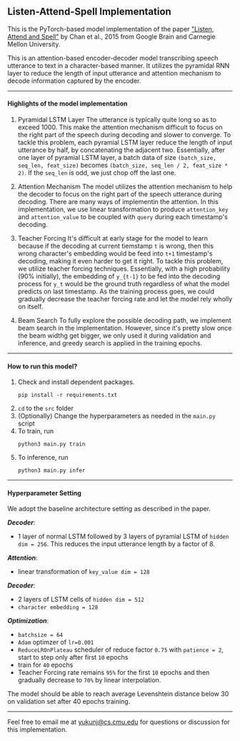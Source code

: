 ## Listen-Attend-Spell Implementation

This is the PyTorch-based model implementation of the paper ["Listen, Attend and Spell"](https://arxiv.org/abs/1508.01211) by Chan et al., 2015 from Google Brain and Carnegie Mellon University. 

This is an  attention-based encoder-decoder model transcribing speech utterance to text in a character-based manner. It utilizes the pyramidal RNN layer to reduce the length of input utterance and attention mechanism to decode information captured by the encoder.

---

#### Highlights of the model implementation

1. Pyramidal LSTM Layer
    The utterance is typically quite long so as to exceed 1000. This make the attention mechanism difficult to focus on the right part of the speech during decoding and slower to converge. To tackle this problem, each pyramial LSTM layer reduce the length of input utterance by half, by concatenating the adjacent two. Essentially, after one layer of pyramial LSTM layer, a batch data of size ```(batch_size, seq_len, feat_size)``` becomes ```(batch_size, seq_len / 2, feat_size * 2)```. If the ```seq_len``` is odd, we just chop off the last one.

2. Attention Mechanism
    The model utilizes the attention mechanism to help the decoder to focus on the right part of the speech utterance during decoding. There are many ways of implementin the attention. In this implementation, we use linear transformation to produce ```attention_key``` and ```attention_value``` to be coupled with ```query``` during each timestamp's decoding.

3. Teacher Forcing
    It's difficult at early stage for the model to learn because if the decoding at current tiemstamp ```t``` is wrong, then this wrong character's embedding would be feed into ```t+1``` timestamp's decoding, making it even harder to get it right. To tackle this problem, we utilize teacher forcing techniques. Essentially, with a high probability (90% initially), the embedding of `y_{t-1}` to be fed into the decoding process for ```y_t``` would be the ground truth regardless of what the model predicts on last timestamp. As the training process goes, we could gradually decrease the teacher forcing rate and let the model rely wholly on itself. 

4. Beam Search
    To fully explore the possible decoding path, we implement beam search in the implementation. However, since it's pretty slow once the beam widthg get bigger, we only used it during validation and inference, and greedy search is applied in the training epochs.

---

#### How to run this model?

1. Check and install dependent packages.
    ```
    pip install -r requirements.txt
    ```
2. ```cd``` to the ```src``` folder
3. (Optionally) Change the hyperparameters as needed in the ```main.py``` script
4. To train, run
    ```
    python3 main.py train
    ```
5. To inference, run
    ```
    python3 main.py infer
    ```
---

#### Hyperparameter Setting

We adopt the baseline architecture setting as described in the paper.

***Decoder***:
+ 1 layer of normal LSTM followed by 3 layers of pyramial LSTM of ```hidden dim = 256```. This reduces the input utterance length by a factor of 8.

***Attention***:
+ linear transformation of ```key_value dim = 128```

***Decoder***:
+ 2 layers of LSTM cells of ```hidden dim = 512```
+ ```character embedding = 128```

***Optimization***:
+ ```batchsize = 64```
+ ```Adam``` optimzer of `lr=0.001`
+ `ReduceLROnPlateau` scheduler of reduce factor ```0.75``` with ```patience = 2```, start to step only after first ```10``` epochs
+ train for ```40``` epochs
+ Teacher Forcing rate remains ```95%``` for the first ```10``` epochs and then gradually decrease to ```70%``` by linear interpolation.

The model should be able to reach average Levenshtein distance below 30 on validation set after 40 epochs training.

---

Feel free to email me at yukunj@cs.cmu.edu for questions or discussion for this implementation.
